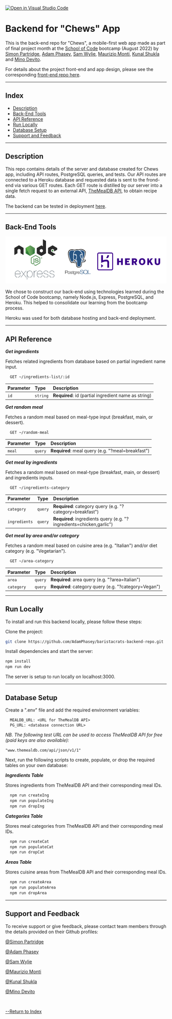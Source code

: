 [![Open in Visual Studio Code](https://classroom.github.com/assets/open-in-vscode-c66648af7eb3fe8bc4f294546bfd86ef473780cde1dea487d3c4ff354943c9ae.svg)](https://github.com/mauriziomonti/baristacrats-backend-final-project.git)

# Backend for "Chews" App

This is the back-end repo for "Chews", a mobile-first web app made as part of final project month at the [School of Code](https://www.schoolofcode.co.uk/) bootcamp (August 2022) by [Simon Partridge](https://github.com/simonpartridge86), [Adam Phasey](https://github.com/AdamPhasey), [Sam Wylie](https://github.com/samsonhumber), [Maurizio Monti](https://github.com/mauriziomonti), [Kunal Shukla](https://github.com/kun-shukla) and [Mino Devito](https://github.com/MagicMino).

For details about the project front-end and app design, please see the corresponding [front-end repo here](https://github.com/simonpartridge86/baristacrats-frontend-final-project).

---

## Index

- [Description](#description)
- [Back-End Tools](#back-end-tools)
- [API Reference](#api-reference)
- [Run Locally](#run-locally)
- [Database Setup](#database-setup)
- [Support and Feedback](#support-and-feedback)

---

## Description

This repo contains details of the server and database created for Chews app, including API routes, PostgreSQL queries, and tests. Our API routes are connected to a Heroku database and requested data is sent to the frond-end via various GET routes. Each GET route is distilled by our server into a single fetch request to an external API, [TheMealDB API](https://www.themealdb.com/api.php), to obtain recipe data.

The backend can be tested in deployment [here](https://chews-backend.herokuapp.com/).

---

## Back-End Tools

![Back-end tools](./images/backend-tech.png)

We chose to construct our back-end using technologies learned during the School of Code bootcamp, namely Node.js, Express, PostgreSQL, and Heroku. This helped to consolidate our learning from the bootcamp process.

Heroku was used for both database hosting and back-end deployment.

---

## API Reference

**_Get ingredients_**

Fetches related ingredients from database based on partial ingredient name input.

```http
  GET ~/ingredients-list/:id
```

| Parameter | Type     | Description                                          |
| :-------- | :------- | :--------------------------------------------------- |
| `id`      | `string` | **Required**: id (partial ingredient name as string) |

**_Get random meal_**

Fetches a random meal based on meal-type input (breakfast, main, or dessert).

```http
  GET ~/random-meal
```

| Parameter | Type    | Description                                       |
| :-------- | :------ | :------------------------------------------------ |
| `meal`    | `query` | **Required**: meal query (e.g. "?meal=breakfast") |

**_Get meal by ingredients_**

Fetches a random meal based on meal-type (breakfast, main, or dessert) and ingredients inputs.

```http
  GET ~/ingredients-category
```

| Parameter     | Type    | Description                                                          |
| :------------ | :------ | :------------------------------------------------------------------- |
| `category`    | `query` | **Required**: category query (e.g. "?category=breakfast")            |
| `ingredients` | `query` | **Required**: ingredients query (e.g. "?ingredients=chicken,garlic") |

**_Get meal by area and/or category_**

Fetches a random meal based on cuisine area (e.g. "Italian") and/or diet category (e.g. "Vegetarian").

```http
  GET ~/area-category
```

| Parameter  | Type    | Description                                           |
| :--------- | :------ | :---------------------------------------------------- |
| `area`     | `query` | **Required**: area query (e.g. "?area=Italian")       |
| `category` | `query` | **Required**: category query (e.g. "?category=Vegan") |

---

## Run Locally

To install and run this backend locally, please follow these steps:

Clone the project:

```bash
git clone https://github.com/AdamPhasey/baristacrats-backend-repo.git
```

Install dependencies and start the server:

```bash
npm install
npm run dev
```

The server is setup to run locally on localhost:3000.

---

## Database Setup

Create a ".env" file and add the required environment variables:

```
  MEALDB_URL: <URL for TheMealDB API>
  PG_URL: <database connection URL>
```

_NB. The following test URL can be used to access TheMealDB API for free (paid keys are also available):_

```http
"www.themealdb.com/api/json/v1/1"
```

Next, run the following scripts to create, populate, or drop the required tables on your own database:

**_Ingredients Table_**

Stores ingredients from TheMealDB API and their corresponding meal IDs.

```bash
  npm run createIng
  npm run populateIng
  npm run dropIng
```

**_Categories Table_**

Stores meal categories from TheMealDB API and their corresponding meal IDs.

```bash
  npm run createCat
  npm run populateCat
  npm run dropCat
```

**_Areas Table_**

Stores cuisine areas from TheMealDB API and their corresponding meal IDs.

```bash
  npm run createArea
  npm run populateArea
  npm run dropArea
```

---

## Support and Feedback

To receive support or give feedback, please contact team members through the details provided on their Github profiles:

[@Simon Partridge](https://github.com/simonpartridge86)

[@Adam Phasey](https://github.com/AdamPhasey)

[@Sam Wylie](https://github.com/samsonhumber)

[@Maurizio Monti](https://github.com/mauriziomonti)

[@Kunal Shukla](https://github.com/kun-shukla)

[@Mino Devito](https://github.com/MagicMino)

<br>

[--Return to Index](#index)
